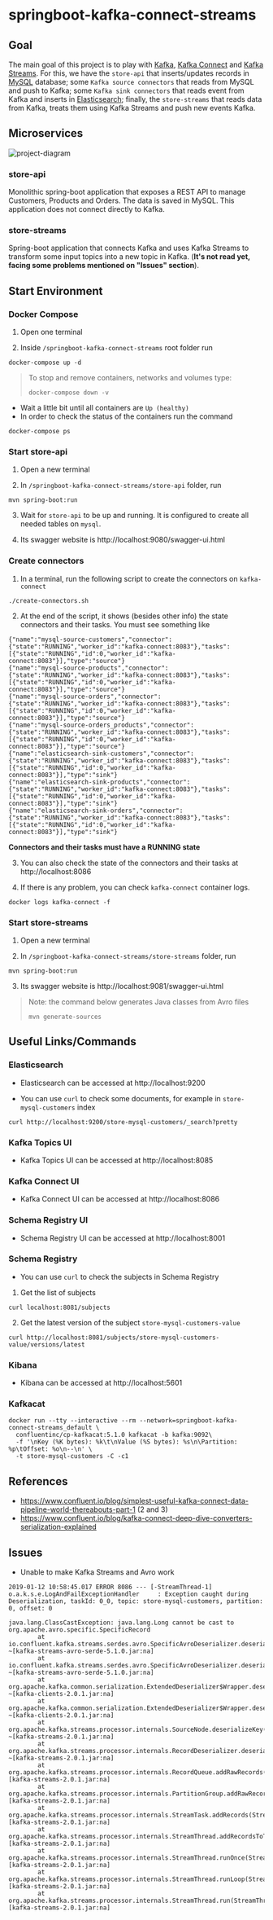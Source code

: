 # springboot-kafka-connect-streams

## Goal

The main goal of this project is to play with [Kafka](https://kafka.apache.org),
[Kafka Connect](https://docs.confluent.io/current/connect/index.html) and
[Kafka Streams](https://docs.confluent.io/current/streams/index.html). For this, we have the `store-api` that
inserts/updates records in [MySQL](https://www.mysql.com) database; some `Kafka source connectors` that reads from MySQL
and push to Kafka; some `Kafka sink connectors` that reads event from Kafka and inserts in
[Elasticsearch](https://www.elastic.co); finally, the `store-streams` that reads data from Kafka, treats them using
Kafka Streams and push new events Kafka. 

## Microservices

![project-diagram](images/project-diagram.png)

### store-api

Monolithic spring-boot application that exposes a REST API to manage Customers, Products and Orders. The data is saved
in MySQL. This application does not connect directly to Kafka. 

### store-streams

Spring-boot application that connects Kafka and uses Kafka Streams to transform some input topics into a new topic in
Kafka. (**It's not read yet, facing some problems mentioned on "Issues" section**).  

## Start Environment

### Docker Compose

1. Open one terminal

2. Inside `/springboot-kafka-connect-streams` root folder run
```
docker-compose up -d
```
> To stop and remove containers, networks and volumes type:
> ```
> docker-compose down -v
> ```

- Wait a little bit until all containers are `Up (healthy)`
- In order to check the status of the containers run the command
```
docker-compose ps
```

### Start store-api

1. Open a new terminal

2. In `/springboot-kafka-connect-streams/store-api` folder, run
```
mvn spring-boot:run
```

3. Wait for `store-api` to be up and running. It is configured to create all needed tables on `mysql`.

4. Its swagger website is http://localhost:9080/swagger-ui.html

### Create connectors

1. In a terminal, run the following script to create the connectors on `kafka-connect`
```
./create-connectors.sh
```

2. At the end of the script, it shows (besides other info) the state connectors and their tasks. You must see something like
```
{"name":"mysql-source-customers","connector":{"state":"RUNNING","worker_id":"kafka-connect:8083"},"tasks":[{"state":"RUNNING","id":0,"worker_id":"kafka-connect:8083"}],"type":"source"}
{"name":"mysql-source-products","connector":{"state":"RUNNING","worker_id":"kafka-connect:8083"},"tasks":[{"state":"RUNNING","id":0,"worker_id":"kafka-connect:8083"}],"type":"source"}
{"name":"mysql-source-orders","connector":{"state":"RUNNING","worker_id":"kafka-connect:8083"},"tasks":[{"state":"RUNNING","id":0,"worker_id":"kafka-connect:8083"}],"type":"source"}
{"name":"mysql-source-orders_products","connector":{"state":"RUNNING","worker_id":"kafka-connect:8083"},"tasks":[{"state":"RUNNING","id":0,"worker_id":"kafka-connect:8083"}],"type":"source"}
{"name":"elasticsearch-sink-customers","connector":{"state":"RUNNING","worker_id":"kafka-connect:8083"},"tasks":[{"state":"RUNNING","id":0,"worker_id":"kafka-connect:8083"}],"type":"sink"}
{"name":"elasticsearch-sink-products","connector":{"state":"RUNNING","worker_id":"kafka-connect:8083"},"tasks":[{"state":"RUNNING","id":0,"worker_id":"kafka-connect:8083"}],"type":"sink"}
{"name":"elasticsearch-sink-orders","connector":{"state":"RUNNING","worker_id":"kafka-connect:8083"},"tasks":[{"state":"RUNNING","id":0,"worker_id":"kafka-connect:8083"}],"type":"sink"}
```
**Connectors and their tasks must have a RUNNING state**

3. You can also check the state of the connectors and their tasks at http://localhost:8086

4. If there is any problem, you can check `kafka-connect` container logs.
```
docker logs kafka-connect -f
```

### Start store-streams

1. Open a new terminal

2. In `/springboot-kafka-connect-streams/store-streams` folder, run
```
mvn spring-boot:run
```

3. Its swagger website is http://localhost:9081/swagger-ui.html

> Note: the command below generates Java classes from Avro files
> ```
> mvn generate-sources
> ```

## Useful Links/Commands

### Elasticsearch

- Elasticsearch can be accessed at http://localhost:9200

- You can use `curl` to check some documents, for example in `store-mysql-customers` index
```
curl http://localhost:9200/store-mysql-customers/_search?pretty
```

### Kafka Topics UI

- Kafka Topics UI can be accessed at http://localhost:8085

### Kafka Connect UI

- Kafka Connect UI can be accessed at http://localhost:8086

### Schema Registry UI

- Schema Registry UI can be accessed at http://localhost:8001

### Schema Registry

- You can use `curl` to check the subjects in Schema Registry

1. Get the list of subjects
```
curl localhost:8081/subjects
```
2. Get the latest version of the subject `store-mysql-customers-value`
```
curl http://localhost:8081/subjects/store-mysql-customers-value/versions/latest
```

### Kibana

- Kibana can be accessed at http://localhost:5601

### Kafkacat

```
docker run --tty --interactive --rm --network=springboot-kafka-connect-streams_default \
  confluentinc/cp-kafkacat:5.1.0 kafkacat -b kafka:9092\
  -f '\nKey (%K bytes): %k\t\nValue (%S bytes): %s\n\Partition: %p\tOffset: %o\n--\n' \
  -t store-mysql-customers -C -c1
```

## References

- https://www.confluent.io/blog/simplest-useful-kafka-connect-data-pipeline-world-thereabouts-part-1 (2 and 3)
- https://www.confluent.io/blog/kafka-connect-deep-dive-converters-serialization-explained

## Issues

- Unable to make Kafka Streams and Avro work
```
2019-01-12 10:58:45.017 ERROR 8086 --- [-StreamThread-1] o.a.k.s.e.LogAndFailExceptionHandler     : Exception caught during Deserialization, taskId: 0_0, topic: store-mysql-customers, partition: 0, offset: 0

java.lang.ClassCastException: java.lang.Long cannot be cast to org.apache.avro.specific.SpecificRecord
        at io.confluent.kafka.streams.serdes.avro.SpecificAvroDeserializer.deserialize(SpecificAvroDeserializer.java:66) ~[kafka-streams-avro-serde-5.1.0.jar:na]
        at io.confluent.kafka.streams.serdes.avro.SpecificAvroDeserializer.deserialize(SpecificAvroDeserializer.java:38) ~[kafka-streams-avro-serde-5.1.0.jar:na]
        at org.apache.kafka.common.serialization.ExtendedDeserializer$Wrapper.deserialize(ExtendedDeserializer.java:65) ~[kafka-clients-2.0.1.jar:na]
        at org.apache.kafka.common.serialization.ExtendedDeserializer$Wrapper.deserialize(ExtendedDeserializer.java:55) ~[kafka-clients-2.0.1.jar:na]
        at org.apache.kafka.streams.processor.internals.SourceNode.deserializeKey(SourceNode.java:59) ~[kafka-streams-2.0.1.jar:na]
        at org.apache.kafka.streams.processor.internals.RecordDeserializer.deserialize(RecordDeserializer.java:65) ~[kafka-streams-2.0.1.jar:na]
        at org.apache.kafka.streams.processor.internals.RecordQueue.addRawRecords(RecordQueue.java:97) [kafka-streams-2.0.1.jar:na]
        at org.apache.kafka.streams.processor.internals.PartitionGroup.addRawRecords(PartitionGroup.java:117) [kafka-streams-2.0.1.jar:na]
        at org.apache.kafka.streams.processor.internals.StreamTask.addRecords(StreamTask.java:677) [kafka-streams-2.0.1.jar:na]
        at org.apache.kafka.streams.processor.internals.StreamThread.addRecordsToTasks(StreamThread.java:943) [kafka-streams-2.0.1.jar:na]
        at org.apache.kafka.streams.processor.internals.StreamThread.runOnce(StreamThread.java:831) [kafka-streams-2.0.1.jar:na]
        at org.apache.kafka.streams.processor.internals.StreamThread.runLoop(StreamThread.java:767) [kafka-streams-2.0.1.jar:na]
        at org.apache.kafka.streams.processor.internals.StreamThread.run(StreamThread.java:736) [kafka-streams-2.0.1.jar:na]
```